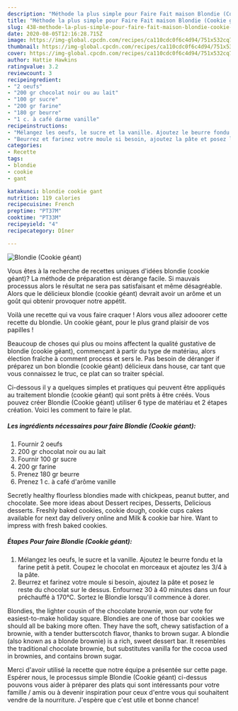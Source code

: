 ```yaml
---
description: "Méthode la plus simple pour Faire Fait maison Blondie (Cookie géant)"
title: "Méthode la plus simple pour Faire Fait maison Blondie (Cookie géant)"
slug: 438-methode-la-plus-simple-pour-faire-fait-maison-blondie-cookie-geant
date: 2020-08-05T12:16:28.715Z
image: https://img-global.cpcdn.com/recipes/ca110cdc0f6c4d94/751x532cq70/blondie-cookie-geant-photo-principale-de-la-recette.jpg
thumbnail: https://img-global.cpcdn.com/recipes/ca110cdc0f6c4d94/751x532cq70/blondie-cookie-geant-photo-principale-de-la-recette.jpg
cover: https://img-global.cpcdn.com/recipes/ca110cdc0f6c4d94/751x532cq70/blondie-cookie-geant-photo-principale-de-la-recette.jpg
author: Hattie Hawkins
ratingvalue: 3.2
reviewcount: 3
recipeingredient:
- "2 oeufs"
- "200 gr chocolat noir ou au lait"
- "100 gr sucre"
- "200 gr farine"
- "180 gr beurre"
- "1 c. à café darme vanille"
recipeinstructions:
- "Mélangez les oeufs, le sucre et la vanille. Ajoutez le beurre fondu et la farine petit à petit. Coupez le chocolat en morceaux et ajoutez les 3/4 à la pâte."
- "Beurrez et farinez votre moule si besoin, ajoutez la pâte et posez le reste du chocolat sur le dessus. Enfournez 30 à 40 minutes dans un four préchauffé à 170°C. Sortez le Blondie lorsqu&#39;il commence à dorer."
categories:
- Recette
tags:
- blondie
- cookie
- gant

katakunci: blondie cookie gant 
nutrition: 119 calories
recipecuisine: French
preptime: "PT37M"
cooktime: "PT33M"
recipeyield: "4"
recipecategory: Dîner

---
```



![Blondie (Cookie géant)](https://img-global.cpcdn.com/recipes/ca110cdc0f6c4d94/751x532cq70/blondie-cookie-geant-photo-principale-de-la-recette.jpg)

Vous êtes à la recherche de recettes uniques d'idées blondie (cookie géant)? La méthode de préparation est dérange facile. Si mauvais processus alors le résultat ne sera pas satisfaisant et même désagréable. Alors que le délicieux blondie (cookie géant) devrait avoir un arôme et un goût qui obtenir provoquer notre appétit.

Voilà une recette qui va vous faire craquer ! Alors vous allez adooorer cette recette du blondie. Un cookie géant, pour le plus grand plaisir de vos papilles !

Beaucoup de choses qui plus ou moins affectent la qualité gustative de blondie (cookie géant), commençant à partir du type de matériau, alors élection fraîche à comment process et sers le. Pas besoin de déranger if préparez un bon blondie (cookie géant) délicieux dans house, car tant que vous connaissez le truc, ce plat can so traiter spécial.


Ci-dessous il y a quelques simples et pratiques qui peuvent être appliqués au traitement blondie (cookie géant) qui sont prêts à être créés. Vous pouvez créer Blondie (Cookie géant) utiliser 6 type de matériau et 2 étapes création. Voici les comment to faire le plat.

<!--inarticleads1-->

##### Les ingrédients nécessaires pour faire Blondie (Cookie géant):

1. Fournir 2 oeufs
1.  200 gr chocolat noir ou au lait
1. Fournir 100 gr sucre
1.  200 gr farine
1. Prenez 180 gr beurre
1. Prenez 1 c. à café d&#39;arôme vanille


Secretly healthy flourless blondies made with chickpeas, peanut butter, and chocolate. See more ideas about Dessert recipes, Desserts, Delicious desserts. Freshly baked cookies, cookie dough, cookie cups cakes available for next day delivery online and Milk &amp; cookie bar hire. Want to impress with fresh baked cookies. 

<!--inarticleads2-->

##### Étapes Pour faire Blondie (Cookie géant):

1. Mélangez les oeufs, le sucre et la vanille. Ajoutez le beurre fondu et la farine petit à petit. Coupez le chocolat en morceaux et ajoutez les 3/4 à la pâte.
1. Beurrez et farinez votre moule si besoin, ajoutez la pâte et posez le reste du chocolat sur le dessus. Enfournez 30 à 40 minutes dans un four préchauffé à 170°C. Sortez le Blondie lorsqu&#39;il commence à dorer.


Blondies, the lighter cousin of the chocolate brownie, won our vote for easiest-to-make holiday square. Blondies are one of those bar cookies we should all be baking more often. They have the soft, chewy satisfaction of a brownie, with a tender butterscotch flavor, thanks to brown sugar. A blondie (also known as a blonde brownie) is a rich, sweet dessert bar. It resembles the traditional chocolate brownie, but substitutes vanilla for the cocoa used in brownies, and contains brown sugar. 


Merci d'avoir utilisé la recette que notre équipe a présentée sur cette page. Espérer nous, le processus simple Blondie (Cookie géant) ci-dessus pouvons vous aider à préparer des plats qui sont intéressants pour votre famille / amis ou à devenir inspiration pour ceux d'entre vous qui souhaitent vendre de la nourriture. J'espère que c'est utile et bonne chance!
